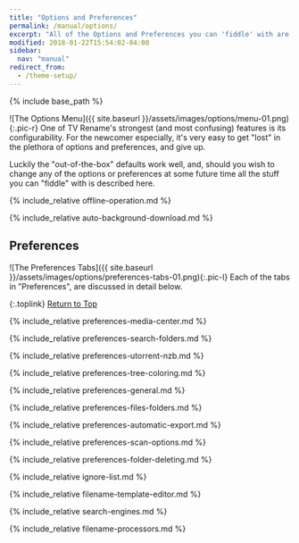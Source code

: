 ```yaml
---
title: "Options and Preferences"
permalink: /manual/options/
excerpt: "All of the Options and Preferences you can 'fiddle' with are described here."
modified: 2018-01-22T15:54:02-04:00
sidebar:
  nav: "manual"
redirect_from:
  - /theme-setup/
---
```


{% include base_path %}

![The Options Menu]({{ site.baseurl }}/assets/images/options/menu-01.png){:.pic-r}
One of TV&nbsp;Rename's strongest (and most confusing) features is its configurability. For the newcomer especially, it's very easy to get "lost" in the plethora of options and preferences, and give up.

Luckily the "out-of-the-box" defaults work well, and, should you wish to change any of the options or preferences at some future time all the stuff you can "fiddle" with is described here.

{% include_relative offline-operation.md %}

{% include_relative auto-background-download.md %}

<!-- START PREFERENCES ----------------------- -->
## Preferences

![The Preferences Tabs]({{ site.baseurl }}/assets/images/options/preferences-tabs-01.png){:.pic-l}
Each of the tabs in "Preferences", are discussed in detail below.

{:.toplink}
[Return to Top]()

{% include_relative preferences-media-center.md %}

{% include_relative preferences-search-folders.md %}

{% include_relative preferences-utorrent-nzb.md %}

{% include_relative preferences-tree-coloring.md %}

{% include_relative preferences-general.md %}

{% include_relative preferences-files-folders.md %}

{% include_relative preferences-automatic-export.md %}

{% include_relative preferences-scan-options.md %}

{% include_relative preferences-folder-deleting.md %}

<!-- END PREFERENCES ------------------------- -->

{% include_relative ignore-list.md %}

{% include_relative filename-template-editor.md %}

{% include_relative search-engines.md %}

{% include_relative filename-processors.md %}


